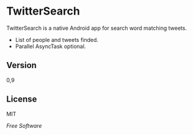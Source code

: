 TwitterSearch
=========

TwitterSearch is a native Android app for search word matching tweets.  

 - List of people and tweets finded.  
 - Parallel AsyncTask optional.

Version
-

0,9

License
-

MIT

*Free Software*